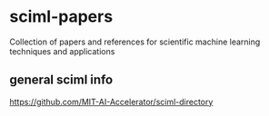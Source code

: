 # sciml-papers
Collection of papers and references for scientific machine learning techniques and applications

## general sciml info
https://github.com/MIT-AI-Accelerator/sciml-directory
